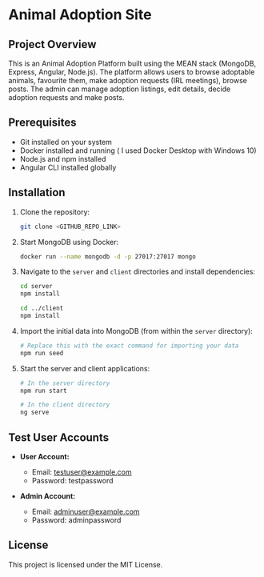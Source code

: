 # Animal Adoption Site

## Project Overview

This is an Animal Adoption Platform built using the MEAN stack (MongoDB, Express, Angular, Node.js). The platform allows users to browse adoptable animals, favourite them, make adoption requests (IRL meetings), browse posts. The admin can manage adoption listings, edit details, decide adoption requests and make posts.

## Prerequisites

* Git installed on your system
* Docker installed and running ( I used Docker Desktop with Windows 10)
* Node.js and npm installed
* Angular CLI installed globally

## Installation

1. Clone the repository:

   ```bash
   git clone <GITHUB_REPO_LINK>
   ```

2. Start MongoDB using Docker:

   ```bash
   docker run --name mongodb -d -p 27017:27017 mongo
   ```

3. Navigate to the `server` and `client` directories and install dependencies:

   ```bash
   cd server
   npm install

   cd ../client
   npm install
   ```

4. Import the initial data into MongoDB (from within the `server` directory):

   ```bash
   # Replace this with the exact command for importing your data
   npm run seed
   ```

5. Start the server and client applications:

   ```bash
   # In the server directory
   npm run start

   # In the client directory
   ng serve
   ```

## Test User Accounts

* **User Account:**

  * Email: [testuser@example.com](mailto:testuser@example.com)
  * Password: testpassword

* **Admin Account:**

  * Email: [adminuser@example.com](mailto:adminuser@example.com)
  * Password: adminpassword

## License

This project is licensed under the MIT License.
